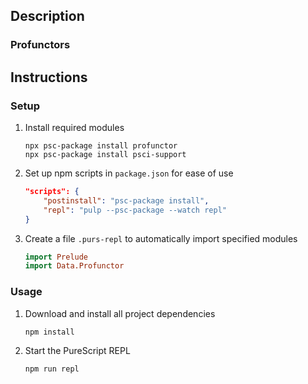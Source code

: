 ## Description
### Profunctors
## Instructions
### Setup
1. Install required modules
    ```
    npx psc-package install profunctor
    npx psc-package install psci-support
    ```
1. Set up npm scripts in `package.json` for ease of use
    ```json
    "scripts": {
        "postinstall": "psc-package install",
        "repl": "pulp --psc-package --watch repl"
    }
    ```
1. Create a file `.purs-repl` to automatically import specified modules
    ```purescript
    import Prelude
    import Data.Profunctor
    ```
### Usage
1. Download and install all project dependencies
    ```
    npm install
    ```
1. Start the PureScript REPL
    ```
    npm run repl
    ```